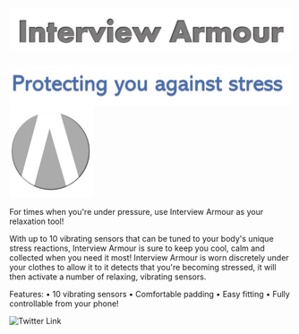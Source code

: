 # <img src = "https://github.com/naflaherty/Interview_Armour/blob/master/logo_words_v1.jpg">

<p>
  <img src = "https://github.com/naflaherty/Interview_Armour/blob/master/tag_line_v1.jpg" title="interview_armour_tag_line">
  <img src="https://github.com/naflaherty/Interview_Armour/blob/master/logo_v2.jpg" width="150" title="interview_armour_logo">
</p>

For times when you're under pressure, use Interview Armour as your relaxation tool! 

With up to 10 vibrating sensors that can be tuned to your body's unique stress reactions, Interview Armour is sure to keep you cool, calm and collected when you need it most! Interview Armour is worn discretely under your clothes to allow it to it detects that you're becoming stressed, it will then activate a number of relaxing, vibrating sensors.

Features:
•	10 vibrating sensors
•	Comfortable padding
•	Easy fitting
•	Fully controllable from your phone!

<p>
  <img src = "http://2.bp.blogspot.com/-SIJ6uWihBRM/URthWxqirXI/AAAAAAAAGPQ/95wCuOHBfZs/s1600/Logo+Twitter.jpg" width="25" title ="Twitter Link" href = "https://twitter.com/InterviewArmour">
  </p>

